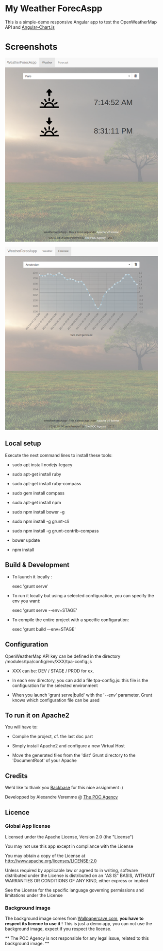 # My Weather ForecAspp

This is a simple-demo responsive Angular app to test the OpenWeatherMap API and [Angular-Chart.js](http://jtblin.github.io/angular-chart.js/)

# Screenshots

![Sunrise and sunset times screen](/app/images/screenshots/sunrise-sunset-screenshot.png?raw=true "Sunrise and sunset times screen")

![Forecast screen](/app/images/screenshots/forecast-screenshot.png?raw=true "Sunrise and sunset times screen")

## Local setup

Execute the next command lines to install these tools:

- sudo apt install nodejs-legacy

- sudo apt-get install ruby
- sudo apt-get install ruby-compass
- sudo gem install compass

- sudo apt-get install npm
- sudo npm install bower -g
- sudo npm install -g grunt-cli
- sudo npm install -g grunt-contrib-compass

- bower update
- npm install

## Build & Development

- To launch it locally : 

    exec 'grunt serve'

- To run it locally but using a selected configuration, you can specify the env you want:

    exec 'grunt serve --env=STAGE'


- To compile the entire project with a specific configuration:

    exec 'grunt build --env=STAGE'


## Configuration 

OpenWeatherMap API key can be defined in the directory /modules/tpa/config/env/XXX/tpa-config.js

- XXX can be: DEV / STAGE / PROD for ex.

- In each env directory, you can add a file tpa-config.js: this file is the configuration for the selected environment

- When you launch 'grunt serve|build' with the '--env' parameter, Grunt knows which configuration file can be used


## To run it on Apache2

You will have to:

- Compile the project, cf. the last doc part

- Simply install Apache2 and configure a new Virtual Host

- Move the generated files from the 'dist' Grunt directory to the 'DocumentRoot' of your Apache

## Credits

We'd like to thank you [Backbase](http://www.backbase.com) for this nice assignment :)

Developped by Alexandre Veremme @ [The POC Agency](https://www.the-poc-agency.com)

## Licence

### Global App license 

Licensed under the Apache License, Version 2.0 (the "License")

You may not use this app except in compliance with the License

You may obtain a copy of the License at http://www.apache.org/licenses/LICENSE-2.0

Unless required by applicable law or agreed to in writing, software distributed under the License is distributed on an "AS IS" BASIS, WITHOUT WARRANTIES OR CONDITIONS OF ANY KIND, either express or implied

See the License for the specific language governing permissions and limitations under the License

### Background image

The background image comes from [Wallpapercave.com](http://wallpapercave.com/weather-wallpapers), **you have to respect its licence to use it** ! This is just a demo app, you can not use the background image, expect if you respect the license. 

** The POC Agency is not responsible for any legal issue, related to this background image. **